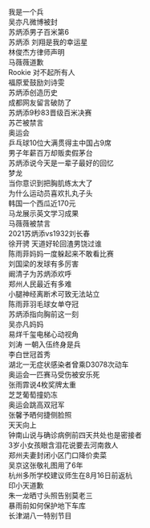 我是一个兵  
吴亦凡微博被封  
苏炳添男子百米第6  
苏炳添 刘翔是我的幸运星  
林俊杰方律师声明  
马薇薇道歉  
Rookie 对不起所有人  
福原爱鼓励刘诗雯  
苏炳添创造历史  
成都网友留言破防了  
苏炳添9秒83晋级百米决赛  
苏芒被禁言  
奥运会  
乒乓球10位大满贯得主中国占9席  
男子年薪百万却贩卖假茅台  
苏炳添说今天是一辈子最好的回忆  
梦龙  
当你意识到把胸肌练太大了  
为什么运动员喜欢扎丸子头  
韩国一个西瓜近170元  
马龙展示英文学习成果  
马薇薇被禁言  
2021苏炳添vs1932刘长春  
徐开骋 天道好轮回渣男饶过谁  
陈雨菲妈妈一度躲起来不敢看比赛  
刘国梁的发球有多厉害  
阚清子为苏炳添欢呼  
郑州人民最近有多难  
小腿神经离断术可致无法站立  
陈雨菲羽毛球女单夺冠  
苏炳添指向胸前这一刻  
吴亦凡妈妈  
易烊千玺电梯心动视角  
刘涛 一朝入伍终身是兵  
李白世冠首秀  
湖北一无症状感染者曾乘D3078次动车  
奥运会一匹赛马受伤被安乐死  
张雨霏说4枚奖牌太重  
芝芝葡萄撞奶冻  
奥运会跳高双冠军  
张馨予晒何捷侧脸照  
天天向上  
钟南山说与确诊病例前四天共处也是密接者  
3岁小女孩眼含泪花说要去河南救人  
郑州夫妻封闭小区门口降价卖菜  
吴京这张敬礼图用了6年  
杭州多所学校建议师生在8月16日前返杭  
印小天道歉  
朱一龙晒寸头照告别莫老三  
暴雨前如何保护地下车库  
长津湖八一特别节目  
